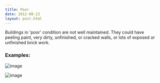 ```yaml
---
title: Poor
date: 2012-08-23
layout: post.html
---
```

Buildings in 'poor' condition are not well maintained. They could have peeling paint, very dirty, unfinished, or cracked walls, or lots of exposed or unfinished brick work.

### Examples:
![image](https://user-images.githubusercontent.com/19536044/58285531-7f7aaa80-7d72-11e9-8739-257cc04cda48.png)

![image](https://user-images.githubusercontent.com/19536044/58285537-83a6c800-7d72-11e9-8fcb-f15f399f0662.png)